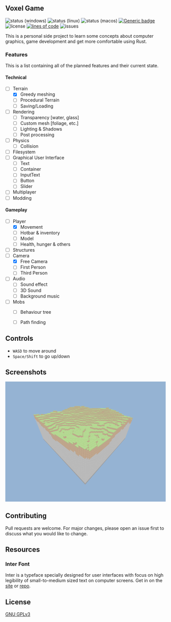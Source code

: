 ## Voxel Game
![status (windows)](https://img.shields.io/github/workflow/status/derezzedex/voxel_game/windows?label=windows)
![status (linux)](https://img.shields.io/github/workflow/status/derezzedex/voxel_game/linux?label=linux)
![status (macos)](https://img.shields.io/github/workflow/status/derezzedex/voxel_game/macos?label=macOS)
[![Generic badge](https://img.shields.io/badge/contribution-welcome-green.svg)](https://shields.io/)  
![license](https://img.shields.io/github/license/derezzedex/voxel_game)
[![lines of code](https://tokei.rs/b1/github/derezzedex/voxel_game)](https://github.com/derezzedex/voxel_game)
![issues](https://img.shields.io/github/issues/derezzedex/voxel_game)

This is a personal side project to learn some concepts about computer graphics, game development and get more comfortable using Rust.

### Features
This is a list containing all of the planned features and their current state.

#### Technical
  - [ ] Terrain
       - [x] Greedy meshing
       - [ ] Procedural Terrain
       - [ ] Saving/Loading
  - [ ] Rendering
       - [ ] Transparency [water, glass]
       - [ ] Custom mesh [foliage, etc.]
       - [ ] Lighting & Shadows
       - [ ] Post processing
  - [ ] Physics
       - [ ] Collision
  - [ ] Filesystem
  - [ ] Graphical User Interface
       - [ ] Text
       - [ ] Container
       - [ ] InputText
       - [ ] Button
       - [ ] Slider
  - [ ] Multiplayer
  - [ ] Modding

#### Gameplay
  - [ ] Player
       - [x] Movement
       - [ ] Hotbar & inventory
       - [ ] Model
       - [ ] Health, hunger & others
  - [ ] Structures
  - [ ] Camera
      - [x] Free Camera
      - [ ] First Person
      - [ ] Third Person
  - [ ] Audio
       - [ ] Sound effect
       - [ ] 3D Sound
       - [ ] Background music
  - [ ] Mobs
      - [ ] Behaviour tree
      - [ ] Path finding


## Controls
  - `WASD`  to move around
  - `Space/Shift` to go up/down

## Screenshots
  ![screenshot](preview/preview-01.png)  

## Contributing
Pull requests are welcome. For major changes, please open an issue first to discuss what you would like to change.

## Resources
### Inter Font
Inter is a typeface specially designed for user interfaces with focus on high legibility of small-to-medium sized text on computer screens.
Get in on the [site](https://rsms.me/inter/) or [repo](https://github.com/rsms/inter).

## License
[GNU GPLv3](https://www.gnu.org/licenses/gpl-3.0.en.html)
